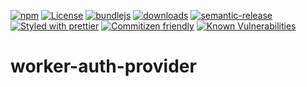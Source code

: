 [![npm](https://img.shields.io/npm/v/worker-auth-provider.svg)](https://www.npmjs.com/package/worker-auth-provider)
[![License](https://img.shields.io/badge/License-BSD%203--Clause-blue.svg)](https://opensource.org/licenses/BSD-3-Clause)
[![bundlejs](https://deno.bundlejs.com/?q=worker-auth-provider\&badge=detailed)](https://bundlejs.com/?q=worker-auth-provider)
[![downloads](http://img.shields.io/npm/dm/worker-auth-provider.svg?style=flat-square)](https://npmjs.org/package/worker-auth-provider)
[![semantic-release](https://img.shields.io/badge/%20%20%F0%9F%93%A6%F0%9F%9A%80-semantic--release-e10079.svg)](https://github.com/arlac77/worker-auth-provider)
[![Styled with prettier](https://img.shields.io/badge/styled_with-prettier-ff69b4.svg)](https://github.com/prettier/prettier)
[![Commitizen friendly](https://img.shields.io/badge/commitizen-friendly-brightgreen.svg)](http://commitizen.github.io/cz-cli/)
[![Known Vulnerabilities](https://snyk.io/test/github/arlac77/worker-auth-provider/badge.svg)](https://snyk.io/test/github/arlac77/worker-auth-provider)
# worker-auth-provider